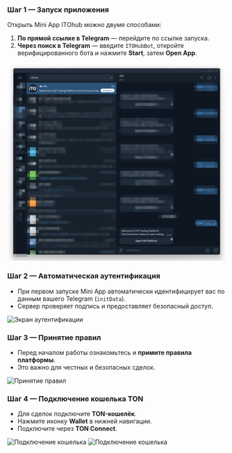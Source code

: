 ### Шаг 1 — Запуск приложения

Открыть Mini App ITOhub можно двумя способами:

1. **По прямой ссылке в Telegram** — перейдите по ссылке запуска.
2. **Через поиск в Telegram** — введите `ITOHubBot`, откройте верифицированного бота и нажмите **Start**, затем **Open App**.

![Главный экран](../../assets/2025-09-20_15-49-21.png)

### Шаг 2 — Автоматическая аутентификация

* При первом запуске Mini App автоматически идентифицирует вас по данным вашего Telegram (`initData`).
* Сервер проверяет подпись и предоставляет безопасный доступ.

![Экран аутентификации](../../assets/ru/2025-09-20_16-07-14.png)

### Шаг 3 — Принятие правил

* Перед началом работы ознакомьтесь и **примите правила платформы**.
* Это важно для честных и безопасных сделок.

![Принятие правил](../../assets/ru/accept-rules.png)

### Шаг 4 — Подключение кошелька TON

* Для сделок подключите **TON-кошелёк**.
* Нажмите иконку **Wallet** в нижней навигации.
* Подключите через **TON Connect**.

![Подключение кошелька](../../assets/en/2025-09-20_16-11-14.png)
![Подключение кошелька](../../assets/en/2025-09-20_16-11-29.png)
